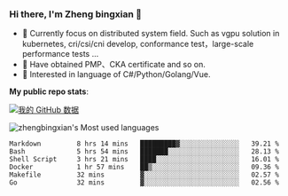 ### Hi there, I'm Zheng bingxian  👋

* 📖  Currently focus on distributed system field. Such as vgpu solution in kubernetes, cri/csi/cni develop, conformance test，large-scale performance tests ...
* 🌱  Have obtained PMP、CKA certificate and so on.
* 👯  Interested in language of C#/Python/Golang/Vue.

**My public repo stats**:

[![我的 GitHub 数据](https://github-readme-stats.vercel.app/api?username=zhengbingxian&theme=merko)]()

![zhengbingxian's Most used languages](https://github-readme-stats.vercel.app/api/top-langs/?username=zhengbingxian&layout=compact&hide_border=true&langs_count=10)

<!--START_SECTION:waka-->

```text
Markdown         8 hrs 14 mins   █████████▓░░░░░░░░░░░░░░░   39.21 %
Bash             5 hrs 54 mins   ███████░░░░░░░░░░░░░░░░░░   28.13 %
Shell Script     3 hrs 21 mins   ████░░░░░░░░░░░░░░░░░░░░░   16.01 %
Docker           1 hr 57 mins    ██▒░░░░░░░░░░░░░░░░░░░░░░   09.36 %
Makefile         32 mins         ▓░░░░░░░░░░░░░░░░░░░░░░░░   02.57 %
Go               32 mins         ▓░░░░░░░░░░░░░░░░░░░░░░░░   02.56 %
```

<!--END_SECTION:waka-->
